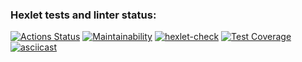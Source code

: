### Hexlet tests and linter status:
[![Actions Status](https://github.com/AlinLob/frontend-project-46/workflows/hexlet-check/badge.svg)](https://github.com/AlinLob/frontend-project-46/actions)
[![Maintainability](https://api.codeclimate.com/v1/badges/4ed2ec75ca80162b428b/maintainability)](https://codeclimate.com/github/AlinLob/frontend-project-46/maintainability)
[![hexlet-check](https://github.com/AlinLob/frontend-project-46/actions/workflows/hexlet-check.yml/badge.svg)](https://github.com/AlinLob/frontend-project-46/actions/workflows/hexlet-check.yml)
[![Test Coverage](https://api.codeclimate.com/v1/badges/4ed2ec75ca80162b428b/test_coverage)](https://codeclimate.com/github/AlinLob/frontend-project-46/test_coverage)
[![asciicast](https://asciinema.org/a/KZsWYwg1XXdGmiZaJZufmygpW.svg)](https://asciinema.org/a/KZsWYwg1XXdGmiZaJZufmygpW)
